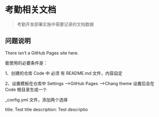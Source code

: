 # 考勤相关文档

> 考勤开发部署实施中需要记录的文档数据

## 问题说明

There isn't a GitHub Pages site here.

能使用的必要条件是：

1、创建的仓库 Code 中 必须 有 README.md 文件，内容自定

2、设置模板在仓库中 Settings -->GitHub Pages -->Chang theme 设置后会在Code 根目录生成一个

_config.yml 文件，添加两个选择

title: Test title
description:  Test descriptio
